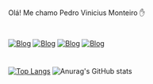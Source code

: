 Olá! Me chamo Pedro Vinicius Monteiro ✋
#
[![Blog](https://img.shields.io/website?label=react-portfolio&style=for-the-badge&url=https://pedromonteiro-website.vercel.app/)](https://pedromonteiro-website.vercel.app/)
[![Blog](https://img.shields.io/badge/Instagram-E4405F?style=for-the-badge&logo=instagram&logoColor=white)](https://www.instagram.com/pdrking1/)
[![Blog](https://img.shields.io/badge/LinkedIn-0077B5?style=for-the-badge&logo=linkedin&logoColor=white)](https://www.linkedin.com/in/pedro-monteiro-3323b4207/)
[![Blog](https://img.shields.io/badge/WhatsApp-25D366?style=for-the-badge&logo=whatsapp&logoColor=white)](https://api.whatsapp.com/send/?phone=%2B5517997896720&text&type=phone_number&app_absent=0)
#
[![Top Langs](https://github-readme-stats.vercel.app/api/top-langs/?username=pedroviniciusmonteiro)](https://github.com/anuraghazra/github-readme-stats)
![Anurag's GitHub stats](https://github-readme-stats.vercel.app/api?username=pedroviniciusmonteiro&show_icons=true&theme=drak)

